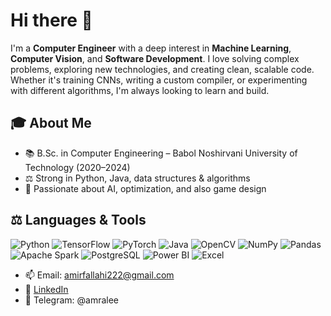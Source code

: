 # Hi there 👋

I'm a **Computer Engineer** with a deep interest in **Machine Learning**, **Computer Vision**, and **Software Development**. I love solving complex problems, exploring new technologies, and creating clean, scalable code. Whether it's training CNNs, writing a custom compiler, or experimenting with different algorithms, I'm always looking to learn and build.

## 🎓 About Me

* 📚 B.Sc. in Computer Engineering – Babol Noshirvani University of Technology (2020–2024)
* ⚖️ Strong in Python, Java, data structures & algorithms
* 🧐 Passionate about AI, optimization, and also game design

## ⚖️ Languages & Tools

![Python](https://img.shields.io/badge/-Python-333333?style=flat\&logo=python)
![TensorFlow](https://img.shields.io/badge/-TensorFlow-333333?style=flat\&logo=tensorflow)
![PyTorch](https://img.shields.io/badge/-PyTorch-333333?style=flat\&logo=pytorch)
![Java](https://img.shields.io/badge/-Java-333333?style=flat\&logo=java)
![OpenCV](https://img.shields.io/badge/-OpenCV-333333?style=flat\&logo=opencv)
![NumPy](https://img.shields.io/badge/-NumPy-013243?style=flat&logo=numpy&logoColor=white)
![Pandas](https://img.shields.io/badge/-Pandas-150458?style=flat&logo=pandas&logoColor=white)
![Apache Spark](https://img.shields.io/badge/-Apache%20Spark-E25A1C?style=flat&logo=apachespark&logoColor=white)
![PostgreSQL](https://img.shields.io/badge/-PostgreSQL-336791?style=flat&logo=postgresql&logoColor=white)
![Power BI](https://img.shields.io/badge/-Power%20BI-F2C811?style=flat&logo=powerbi&logoColor=black)
![Excel](https://img.shields.io/badge/-Excel-217346?style=flat&logo=microsoft-excel&logoColor=white)

* 📫 Email: [amirfallahi222@gmail.com](mailto:amirfallahi222@gmail.com)
* 🔗 [LinkedIn](https://www.linkedin.com/in/amirali-fallahi)
* 💬 Telegram: @amralee

